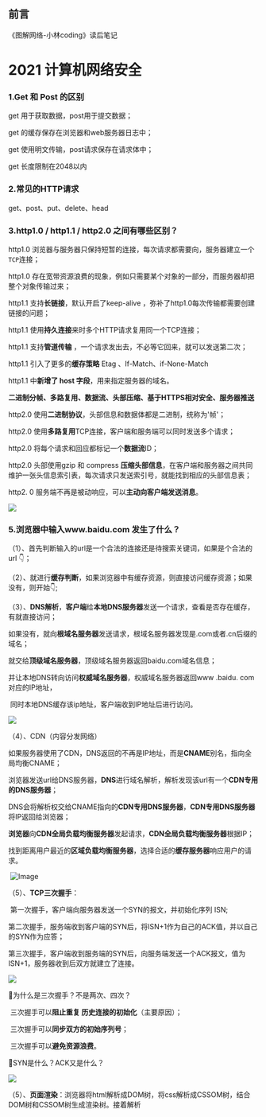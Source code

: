 ## 前言
《图解网络-小林coding》读后笔记



# 2021 计算机网络安全

### 1.Get 和 Post 的区别

get 用于获取数据，post用于提交数据；

get 的缓存保存在浏览器和web服务器日志中；

get 使用明文传输，post请求保存在请求体中；

get 长度限制在2048以内



### 2.常见的HTTP请求

get、post、put、delete、head



### 3.http1.0 / http1.1 / http2.0 之间有哪些区别？

http1.0 浏览器与服务器只保持短暂的连接，每次请求都需要向，服务器建立一个`TCP`连接；

http1.0 存在宽带资源浪费的现象，例如只需要某个对象的一部分，而服务器却把整个对象传输过来；



http1.1 支持**长链接**，默认开启了keep-alive ，弥补了http1.0每次传输都需要创建链接的问题；

http1.1 使用**持久连接**来时多个HTTP请求复用同一个TCP连接；

http1.1 支持**管道传输** ，一个请求发出去，不必等它回来，就可以发送第二次；

http1.1 引入了更多的**缓存策略** Etag 、If-Match、if-None-Match

http1.1 中**新增了 host 字段**，用来指定服务器的域名。



**二进制分帧、多路复用、数据流、头部压缩、基于HTTPS相对安全、服务器推送**

http2.0 使用**二进制协议**，头部信息和数据体都是二进制，统称为'帧'；

http2.0 使用**多路复用**TCP连接，客户端和服务端可以同时发送多个请求；

http2.0 将每个请求和回应都标记一个**数据流**ID；

http2.0 头部使用gzip 和 compress **压缩头部信息**，在客户端和服务器之间共同维护一张头信息索引表，每次请求只发送索引号，就能找到相应的头部信息表；

http2. 0 服务端不再是被动响应，可以**主动向客户端发送消息**。

![](https://pic1.zhimg.com/80/v2-64c703f21e03728f8ba7e103ba076001_720w.png)

### 5.浏览器中输入www.baidu.com 发生了什么？

（1）、首先判断输入的url是一个合法的连接还是待搜索关键词，如果是个合法的url 👇；

（2）、就进行**缓存判断**，如果浏览器中有缓存资源，则直接访问缓存资源；如果没有，则开始👇;

（3）、**DNS解析**，**客户端**给**本地DNS服务器**发送一个请求，查看是否存在缓存，有就直接访问；

​			  如果没有，就向**根域名服务器**发送请求，根域名服务器发现是.com或者.cn后缀的域名；

​			  就交给**顶级域名服务器**，顶级域名服务器返回baidu.com域名信息；

​			  并让本地DNS转向访问**权威域名服务器**，权威域名服务器返回www .baidu. com对应的IP地址，

​			  同时本地DNS缓存该ip地址，客户端收到IP地址后进行访问。

![](https://pic2.zhimg.com/80/v2-f4ab26c97e09b5a19549639c845efa81_720w.jpeg)

（4）、CDN（内容分发网络）

​			    如果服务器使用了CDN，DNS返回的不再是IP地址，而是**CNAME**别名，指向全局均衡CNAME；

​			    浏览器发送url给DNS服务器，**DNS**进行域名解析，解析发现该url有一个**CDN专用的DNS服务器**；

​			    DNS会将解析权交给CNAME指向的**CDN专用DNS服务器**，**CDN专用DNS服务器**将IP返回给浏览器；

​			    **浏览器**向**CDN全局负载均衡服务器**发起请求，**CDN全局负载均衡服务器**根据IP；

​			    找到距离用户最近的**区域负载均衡服务器**，选择合适的**缓存服务器**响应用户的请求。

​			    ![Image](https://pic3.zhimg.com/80/v2-357122dc9b44d4334f3496745a42c512_720w.png)

（5）、**TCP三次握手**：

​				第一次握手，客户端向服务器发送一个SYN的报文，并初始化序列 ISN; 

​				第二次握手，服务端收到客户端的SYN后，将ISN+1作为自己的ACK值，并以自己的SYN作为应答；

​				第三次握手，客户端收到服务端的SYN后，向服务端发送一个ACK报文，值为ISN+1，服务器收到后双方就建立了连接。

![](https://pic1.zhimg.com/80/v2-25c4281cd67d0d50dd982094ca8799c8_720w.png)

🌰为什么是三次握手？不是两次、四次？

​			三次握手可以**阻止重复 历史连接的初始化**（主要原因）；

​			三次握手可以**同步双方的初始序列号**；

​			三次握手可以**避免资源浪费**。

🌰SYN是什么？ACK又是什么？

![](https://pica.zhimg.com/80/v2-5e9f32c48d16567886fa6d96903dcfa9_720w.png)

（5）、**页面渲染**：浏览器将html解析成DOM树，将css解析成CSSOM树，结合DOM树和CSSOM树生成渲染树。接着解析 <script> 标签，如果遇到了async属性，那么后续文档和JS脚本异步加载的，多个带async的标签不能保证加载顺序；如果遇到了defer属性，JS脚本需要等待后续文档加载完成之后再进行加载，多个带defer属性的标签能够保证加载顺序。

（6）、**TCP四次挥手**：

​				第一次挥手，客户端向服务器发送一个FIN的报文，之后进入FIN_Wait_1状态；

​				第二次挥手，服务端收到该报文后，向客户端发送ACK报文作为应答，接着服务端进入closed_wait状态；

​				第三次挥手，客户端收到服务端的ACK报文后，进入FIN_Wait_2状态，等待服务端数据处理完，继续向客户端发送一个FIN报文，之后服务端进入了Last_ack状态；

​				第四次挥手，客户端收到服务端的FIN报文后，就进入了Closed 状态，至此服务端已经完成了连接关闭。客户端在经过2msl后，自动进入closed状态，至此客户端进入了完成连接关闭。

![](https://pica.zhimg.com/80/v2-476ffbb008e4ca296146f218fab6d790_720w.png)

🌰在FIN_WAIT_2 状态下，是如何处理收到的乱序FIN报文？

​		在FIN_WAIT_2状态时，如果收到乱序的FIN报文，那么就会加入到**乱序队列**。等到再次收到前面**被网络延迟**的数据包时，会判断**乱序队列**的数据是否可用，如果乱序队列中找到与当前报文序列号顺序一致的报文，就继续判断是否有FIN标志，有FIN标志才会进入TIME_WAIT状态。![图片](https://mmbiz.qpic.cn/mmbiz_png/J0g14CUwaZdNcCeJTjxbSuLh7mOxubkXJj6lwUu5feibUr6dEDQp4lsUgKm2ibR2BQcLmr9kGGRzlLo3V2CzaNFQ/640?wx_fmt=png&tp=webp&wxfrom=5&wx_lazy=1&wx_co=1)

🌰TCP连接又是什么时候进入到TIME_WAIT状态的？

当客户端收到**被网络延迟**的数据包后，就会调用tcp_ofo_queue函数，这个函数中，乱序队列找到能与当前报文序列号保持顺序的报文后，会看改报文是否有FIN标志，如果有，才会调用tcp_fin()函数。tcp_fin函数将FIN_WAIT_WAIT2状态编程TIME_WAIT状态，并启动TIME_WAIT定时器。

🌰在 FIN_WAIT_2 状态下，收到 FIN 报文是如何处理的？

处于FIN_WAIT_2状态下的客户端，在收到服务端的报文后，最终会调用tcp_v4_do_rcv函数，当收到的报文是乱序的话，则调用tcp_data_queue_ofo函数，将报文加入到乱序队列，这个队列的数据结构是红黑树；

Linux源码连接：*https://elixir.bootlin.com/linux/latest/source*

### 6.对Keep-alive的理解

http1.0 默认开启的长链接（`keep-alive` ），使用**持久连接**来使**多个http请求**复用同一个TCP连接，数据传输完成保持TCP连接不断开。

具有①减少CPU和内存的使用。②降低阻塞控制。③减小后续请求延迟。



### 7.什么是https协议？TCL/SSL 的工作原理是什么？



https是为了解决http中 ①内容可能被监听②不验证通信方身份的问题 产生的，这里的`s`表示TLS/SSL协议，其中SSL的实现，主要依赖于**对称加密、非对称加密、摘要算法、数字签名**这几种手段。

**对称加密**：加密和解密使用的密钥都是同一个，是对称的。

![](https://pic2.zhimg.com/80/v2-6c9e4a7b9498563e8374d8566a395b19_720w.png)

**非对称加密**：存在两个密钥，一个公钥，一个私钥。公钥和私钥都可以用来加密解密，公钥加密的必须使用私钥解密。

![](https://pic2.zhimg.com/80/v2-d7e8da944c0dbd4e7f6cf8bc3b73b565_720w.png)

**混合加密**：对称加密+非对称加密，具体做法：**发送密文的一方**使用**对方的公钥**对“**对称密钥**”进行加密，然后**对方**用**自己的密钥**对“**对称的密钥**”解密；

![](https://pic2.zhimg.com/80/v2-a17673e609f65473ee5a879260c18ddb_720w.png)

**摘要算法**：把任意长度的密钥压缩成固定长度，形成了一个独一无二的的”摘要“字符串；

摘要算法可以理解为“单向"加密算法，常用的算法是 SHA-2，只有算法，没有密钥，加密后的数据无法解密；

但是不具有机密性，如果黑客把传递的消息和摘要一起改了，完整鉴别不出完整性！

![](https://pica.zhimg.com/80/v2-fb1237922405bd3d4073de518567cda0_720w.png)



**数字签名**：私钥对摘要的加密，可以由公钥解密后验证，把公钥私钥的用法反过来，私钥加密、公钥解密。

![](https://pic2.zhimg.com/80/v2-3525d626e47dc34b153cd54ebd227c7d_720w.png)



### 8.HTTPS是如何保证安全的？

​			数字证书认证机构（CA）: 服务端向数字证书认证机构提出公开密钥申请，数字证书认证机构确定申请者的身份后，会对已申请的公开密钥做数字签名；然后分配这个已签名的公开密钥，并将公开密钥放入公钥证书后绑定在一起；服务端会将这份数字证书发送给客户端，以进行非对称加密通信；接收到证书的客户端使用数字证书认证机构的公开密钥，对服务器发送过来的数字签名进行认证，验证通过，则证明认证服务器公开密钥是真正有效的认证机构。



### 9.常见的状态码

| 状态码 | 含义                                       | 描述                                |
| ------ | ------------------------------------------ | ----------------------------------- |
| 1xx    | 信息状态码                                 | 接收的请求正在处理                  |
| 2xx    | 成功状态码                                 | 请求正常处理完毕                    |
| 204    | 响应头没有body数据                         |                                     |
| 206    | 相应头的body不是资源的全部                 |                                     |
| 3xx    | 重定向                                     | 客户端请求资源变动，需重新发送请求  |
| 301    | 永久重定向                                 | 请求资源不存在了，需要用新的url访问 |
| 302    | 临时重定向                                 | 请求资源还在，暂时用新的url访问     |
| 304    | 缓存重定向                                 | 重定向已缓存文件                    |
| 4xx    | 客户端错误                                 |                                     |
| 403    | 服务器禁止访问资源                         |                                     |
| 404    | 请求的资源找不到                           |                                     |
| 5xx    | 服务器内部错误                             |                                     |
| 501    | 客户端请求的功能还不支持                   |                                     |
| 502    | 服务器自身工作正常，访问后端服务器发生错误 |                                     |
| 503    | 服务器很忙，暂时无法响应                   |                                     |



### 10.TCP和UDP的区别

UDP(用户数据报协议)：对应用层交下来的报文，不合并、不拆分，只是在其上面加个首部就交给网络层；

TCP(传输控制协议)：把上应用层交下来的数据看成无结构的字节流来发送。

①TCP是面向连接协议，建立连接3次握手，断开连接4次挥手；UDP是面向无连接，接收端从消息队列读取，发送端将数据发送到网络。

②TCP提供可靠服务，传输过程可以确保数据无差错，不丢失；UDP尽可能传递数据，但不保证数据是否安全到达。

③TCP面向字节流，将应用层报文看作无结构的字节流，芬姐为多个报文段传输后，在目的站重新装配；UDP面向报文，不合并也不拆分，只保留报文边界。

④TCP只能点对点，双工传输；UDP支持一对一、一对多、多对一和多对多传输。

⑤TCP传输效率低；UDP传输效率高。



### 11.TCP和UDP的使用场景

TCP：SMTP(电子邮件)、Telnet(传输终端接入)、Http(万维网)、FTP(文件传输系统)；

UDP：DNS(域名服务系统)、TFTP(文件传输)、SNMP(网络管理)、NFS(远程文件服务器)；



### 12.TCP粘包是怎么回事？ 如何解决？

如果一次请求发送的数据量较小，没达到缓冲区大小，TCP则会将多个请求合并为同一个请求进行发送，这就造成了TCP粘包的问题。



解决方案：①发送端将每个报封装成固定长度；

​					②发送端在每个包末尾使用固定分隔符；

​					③将消息分成头部和消息体，头部信息足够长才算读到一个完整的消息。



